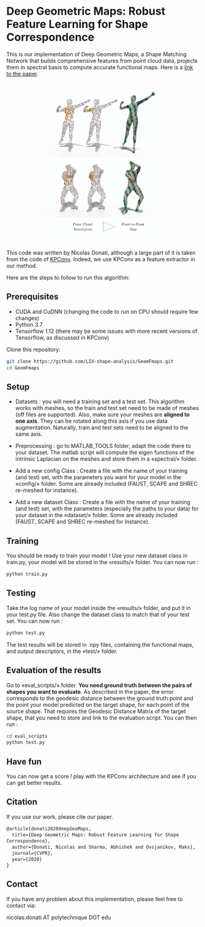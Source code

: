 # Deep Geometric Maps: Robust Feature Learning for Shape Correspondence

This is our implementation of Deep Geometric Maps, a Shape Matching Network that builds comprehensive features from point cloud data, projects them in spectral basis to compute accurate functional maps. Here is a [link to the paper](https://arxiv.org/abs/2003.14286).

<!-- ![TEASER](https://raw.githubusercontent.com/LIX-shape-analysis/GeomFmaps/master/images/TEASER.png "TEASER") -->
<p align="center">
<img src="https://raw.githubusercontent.com/LIX-shape-analysis/GeomFmaps/master/images/TEASER.png" width="300">
</p>

This code was written by Nicolas Donati, although a large part of it is taken from the code of [KPConv](https://github.com/HuguesTHOMAS/KPConv). Indeed, we use KPConv as a feature extractor in our method.

Here are the steps to follow to run this algorithm:

## Prerequisites
* CUDA and CuDNN (changing the code to run on CPU should require few changes)
* Python 3.7
* Tensorflow 1.12 (there may be some issues with more recent versions of Tensorflow, as discussed in KPConv)

Clone this repository:
``` bash
git clone https://github.com/LIX-shape-analysis/GeomFmaps.git
cd GeomFmaps
```

## Setup

* Datasets : you will need a training set and a test set. This algorithm works with meshes, so the train and test set need to be made of meshes (off files are supported).
Also, make sure your meshes are **aligned to one axis**. They can be rotated along this axis if you use data augmentation. Naturally, train and test sets need to be aligned to the same axis.

* Preprocessing : go to MATLAB_TOOLS folder, adapt the code there to your dataset. The matlab script will compute the eigen functions of the intrinsic Laplacian on the meshes and store them in a «spectral/» folder.

* Add a new config Class : Create a file with the name of your training (and test) set, with the parameters you want for your model in the «config/» folder. Some are already included (FAUST, SCAPE and SHREC re-meshed for instance).

* Add a new dataset Class : Create a file with the name of your training (and test) set, with the parameters (especially the paths to your data) for your dataset in the «dataset/» folder. Some are already included (FAUST, SCAPE and SHREC re-meshed for instance).

## Training
You should be ready to train your model ! Use your new dataset class in train.py, your model will be stored in the «results/» folder. You can now run :
``` bash
python train.py
```

## Testing
Take the log name of your model inside the «results/» folder, and put it in your test.py file. Also change the dataset class to match that of your test set. You can now run :
``` bash
python test.py
```
The test results will be stored in .npy files, containing the functional maps, and output descriptors, in the «test/» folder.

## Evaluation of the results
Go to «eval_scripts/» folder. **You need ground truth between the pairs of shapes you want to evaluate**. As described in the paper, the error corresponds to the geodesic distance between the ground truth point and the point your model predicted on the target shape, for each point of the source shape. That requires the Geodesic Distance Matrix of the target shape, that you need to store and link to the evaluation script. You can then run :
``` bash
cd eval_scripts
python test.py
```

## Have fun
You can now get a score ! play with the KPConv architecture and see if you can get better results.

## Citation
If you use our work, please cite our paper.
```
@article{donati2020deepGeoMaps,
  title={Deep Geometric Maps: Robust Feature Learning for Shape Correspondence},
  author={Donati, Nicolas and Sharma, Abhishek and Ovsjanikov, Maks},
  journal={CVPR},
  year={2020}
}
```

## Contact
If you have any problem about this implementation, please feel free to contact via:

nicolas.donati AT polytechnique DOT edu
